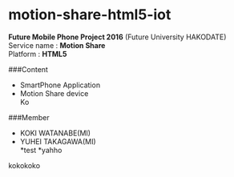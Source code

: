# motion-share-html5-iot
**Future Mobile Phone Project 2016** (Future University HAKODATE)  
Service name : **Motion Share**  
Platform : **HTML5**  

###Content  
* SmartPhone Application  
* Motion Share device  
Ko

###Member  
* KOKI WATANABE(MI)  
* YUHEI TAKAGAWA(MI)  
*test
*yahho

kokokoko
